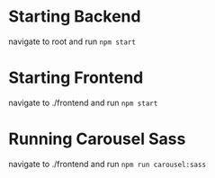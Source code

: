 # Starting Backend

navigate to root and run `npm start`

# Starting Frontend

navigate to ./frontend and run `npm start`

# Running Carousel Sass

navigate to ./frontend and run `npm run carousel:sass`